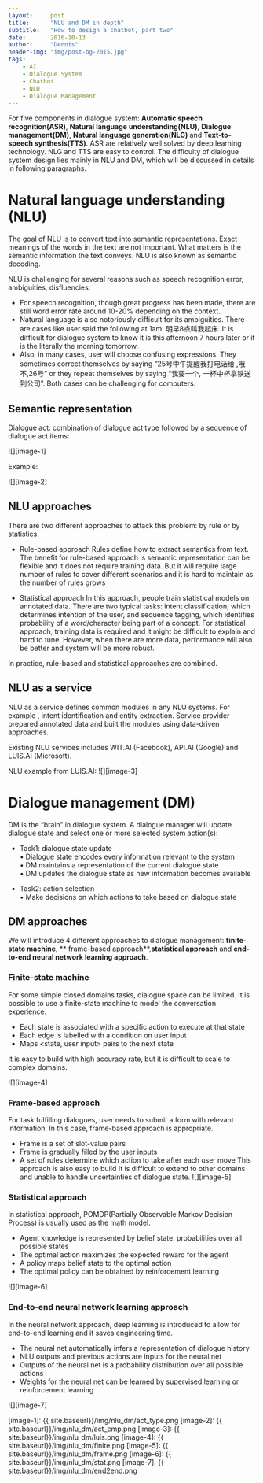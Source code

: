 ```yaml
---
layout:     post
title:      "NLU and DM in depth"
subtitle:   "How to design a chatbot, part two"
date:       2016-10-13
author:     "Dennis"
header-img: "img/post-bg-2015.jpg"
tags:
    - AI
    - Dialogue System
    - Chatbot
    - NLU
    - Dialogue Management
---
```


For five components in dialogue system: **Automatic speech recognition(ASR)**, **Natural language understanding(NLU)**, **Dialogue management(DM)**, **Natural language generation(NLG)** and **Text-to-speech synthesis(TTS)**. ASR are relatively well solved by deep learning technology. NLG and TTS are easy to control. The difficulty of dialogue system design lies mainly in NLU and DM, which will be discussed in details in following paragraphs.

# Natural language understanding (NLU)
The goal of NLU is to convert text into semantic representations. Exact meanings of the words in the text are not important. What matters is the semantic information the text conveys. NLU is also known as semantic decoding.

NLU is challenging for several reasons such as speech recognition error, ambiguities, disfluencies:

* For speech recognition, though great progress has been made, there are still word error rate around 10-20% depending on the context.  
* Natural language is also notoriously difficult for its ambiguities. There are cases like user said the following at 1am: 明早8点叫我起床. It is difficult for dialogue system to know it is this afternoon 7 hours later or it is the literally the  morning tomorrow.
* Also, in many cases, user will choose confusing expressions. They sometimes correct themselves by saying “25号中午提醒我打电话给  ,哦不,26号” or they repeat themselves by saying “我要一个, 一杯中杯拿铁送到公司”. Both cases can be challenging for computers.

## Semantic representation

Dialogue act: combination of dialogue act type followed by a sequence of dialogue act items:

![][image-1]

Example:

![][image-2]

## NLU approaches
There are two different approaches to attack this problem: by rule or by statistics.

* Rule-based approach
Rules define how to extract semantics from text. The benefit for rule-based approach is semantic representation can be flexible and it does not require training data. But it will require large number of rules to cover different scenarios and it is hard to maintain as the number of rules grows

* Statistical approach
In this approach, people train statistical models on annotated data. There are two typical tasks: intent classification, which determines intention of the user, and sequence tagging, which identifies probability of a word/character being part of a concept.
For statistical approach, training data is required and it might be difficult to explain and hard to tune. However, when there are more data, performance will also be better and system will be more robust.

In practice, rule-based and statistical approaches are combined.

## NLU as a service

NLU as a service defines common modules in any NLU systems. For example , intent identification and entity extraction. Service provider prepared annotated data and built the modules using data-driven approaches.

Existing NLU services includes WIT.AI (Facebook), API.AI (Google) and LUIS.AI (Microsoft).

NLU example from LUIS.AI:
![][image-3]

# Dialogue management (DM)
DM is the “brain” in dialogue system. A dialogue manager will update dialogue state and select one or more selected system action(s):

* Task1: dialogue state update  
	• Dialogue state encodes every information relevant to the system  
	• DM maintains a representation of the current dialogue state  
	• DM updates the dialogue state as new information becomes available

* Task2: action selection  
	• Make decisions on which actions to take based on dialogue state

## DM approaches

We will introduce 4 different approaches to dialogue management: **finite-state machine**, ** frame-based approach**,**statistical approach** and 
**end-to-end neural network learning approach**.

### Finite-state machine
For some simple closed domains tasks, dialogue space can be limited. It is possible to use a finite-state machine to model the conversation experience.  

* Each state is associated with a specific action to execute at that state
* Each edge is labelled with a condition on user input
* Maps \<state, user input\> pairs to the next state

It is easy to build with high accuracy rate, but it is difficult to scale to complex domains.
 
![][image-4]

### Frame-based approach
For task fulfilling dialogues, user needs to submit a form with relevant information. In this case, frame-based approach is appropriate.  

  * Frame is a set of slot-value pairs
  * Frame is gradually filled by the user inputs
* A set of rules determine which action to take after each user move
This approach is also easy to build  It is difficult to extend to other domains and unable to handle uncertainties of dialogue state.
 ![][image-5]
### Statistical approach
In statistical approach, POMDP(Partially Observable Markov Decision Process) is usually used as the math model.  

* Agent knowledge is represented by belief state: probabilities over all possible states
* The optimal action maximizes the expected reward for the agent
* A policy maps belief state to the optimal action
* The optimal policy can be obtained by reinforcement learning
	 
 ![][image-6]

### End-to-end neural network learning approach
In the neural network approach, deep learning is introduced to allow for end-to-end learning and it saves engineering time.  

* The neural net automatically infers a representation of dialogue history
* NLU outputs and previous actions are inputs for the neural net
* Outputs of the neural net is a probability distribution over all possible actions
* Weights for the neural net can be learned by supervised learning or reinforcement learning

 ![][image-7]



[image-1]:	{{ site.baseurl}}/img/nlu_dm/act_type.png
[image-2]:	{{ site.baseurl}}/img/nlu_dm/act_emp.png
[image-3]:	{{ site.baseurl}}/img/nlu_dm/luis.png
[image-4]:	{{ site.baseurl}}/img/nlu_dm/finite.png
[image-5]:	{{ site.baseurl}}/img/nlu_dm/frame.png
[image-6]:	{{ site.baseurl}}/img/nlu_dm/stat.png
[image-7]:	{{ site.baseurl}}/img/nlu_dm/end2end.png